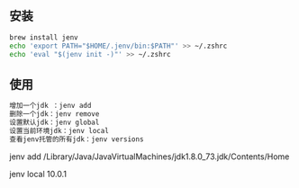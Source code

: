 ##  安装

```bash
brew install jenv
echo 'export PATH="$HOME/.jenv/bin:$PATH"' >> ~/.zshrc
echo 'eval "$(jenv init -)"' >> ~/.zshrc
```

## 使用

```bash
增加一个jdk ：jenv add
删除一个jdk：jenv remove
设置默认jdk：jenv global
设置当前环境jdk：jenv local
查看jenv托管的所有jdk：jenv versions
```



jenv add /Library/Java/JavaVirtualMachines/jdk1.8.0_73.jdk/Contents/Home

jenv local 10.0.1